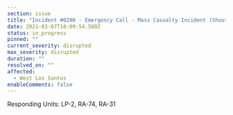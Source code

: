 ```yaml
---
section: issue
title: "Incident #0200 - Emergency Call - Mass Casualty Incident (Shooting)"
date: 2021-03-07T18:09:54.580Z
status: in_progress
pinned: ""
current_severity: disrupted
max_severity: disrupted
duration: ""
resolved_on: ""
affected:
  - West Los Santos
enableComments: false
---
```

Responding Units: LP-2, RA-74, RA-31